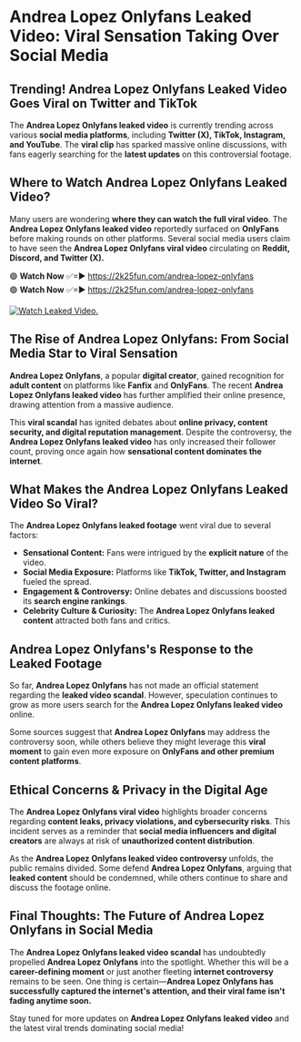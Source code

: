 # Andrea Lopez Onlyfans Leaked Video: Viral Sensation Taking Over Social Media

## **Trending! Andrea Lopez Onlyfans Leaked Video Goes Viral on Twitter and TikTok**
The **Andrea Lopez Onlyfans leaked video** is currently trending across various **social media platforms**, including **Twitter (X), TikTok, Instagram, and YouTube**. The **viral clip** has sparked massive online discussions, with fans eagerly searching for the **latest updates** on this controversial footage.

## **Where to Watch Andrea Lopez Onlyfans Leaked Video?**
Many users are wondering **where they can watch the full viral video**. The **Andrea Lopez Onlyfans leaked video** reportedly surfaced on **OnlyFans** before making rounds on other platforms. Several social media users claim to have seen the **Andrea Lopez Onlyfans viral video** circulating on **Reddit, Discord, and Twitter (X).**

🟢 **Watch Now** ✅=► https://2k25fun.com/andrea-lopez-onlyfans  
🟢 **Watch Now** ✅=► https://2k25fun.com/andrea-lopez-onlyfans  

[![Watch Leaked Video.](https://miro.medium.com/v2/resize:fit:828/format:webp/1*cilzJN44JGOrTw9NJCrNHA.gif "Watch Leaked Video")](https://2k25fun.com/andrea-lopez-onlyfans)

## **The Rise of Andrea Lopez Onlyfans: From Social Media Star to Viral Sensation**
**Andrea Lopez Onlyfans**, a popular **digital creator**, gained recognition for **adult content** on platforms like **Fanfix** and **OnlyFans**. The recent **Andrea Lopez Onlyfans leaked video** has further amplified their online presence, drawing attention from a massive audience.

This **viral scandal** has ignited debates about **online privacy, content security, and digital reputation management**. Despite the controversy, the **Andrea Lopez Onlyfans leaked video** has only increased their follower count, proving once again how **sensational content dominates the internet**.

## **What Makes the Andrea Lopez Onlyfans Leaked Video So Viral?**
The **Andrea Lopez Onlyfans leaked footage** went viral due to several factors:
- **Sensational Content:** Fans were intrigued by the **explicit nature** of the video.
- **Social Media Exposure:** Platforms like **TikTok, Twitter, and Instagram** fueled the spread.
- **Engagement & Controversy:** Online debates and discussions boosted its **search engine rankings**.
- **Celebrity Culture & Curiosity:** The **Andrea Lopez Onlyfans leaked content** attracted both fans and critics.

## **Andrea Lopez Onlyfans's Response to the Leaked Footage**
So far, **Andrea Lopez Onlyfans** has not made an official statement regarding the **leaked video scandal**. However, speculation continues to grow as more users search for the **Andrea Lopez Onlyfans leaked video** online.

Some sources suggest that **Andrea Lopez Onlyfans** may address the controversy soon, while others believe they might leverage this **viral moment** to gain even more exposure on **OnlyFans and other premium content platforms**.

## **Ethical Concerns & Privacy in the Digital Age**
The **Andrea Lopez Onlyfans viral video** highlights broader concerns regarding **content leaks, privacy violations, and cybersecurity risks**. This incident serves as a reminder that **social media influencers and digital creators** are always at risk of **unauthorized content distribution**.

As the **Andrea Lopez Onlyfans leaked video controversy** unfolds, the public remains divided. Some defend **Andrea Lopez Onlyfans**, arguing that **leaked content** should be condemned, while others continue to share and discuss the footage online.

## **Final Thoughts: The Future of Andrea Lopez Onlyfans in Social Media**
The **Andrea Lopez Onlyfans leaked video scandal** has undoubtedly propelled **Andrea Lopez Onlyfans** into the spotlight. Whether this will be a **career-defining moment** or just another fleeting **internet controversy** remains to be seen. One thing is certain—**Andrea Lopez Onlyfans has successfully captured the internet's attention, and their viral fame isn't fading anytime soon.**

Stay tuned for more updates on **Andrea Lopez Onlyfans leaked video** and the latest viral trends dominating social media!
